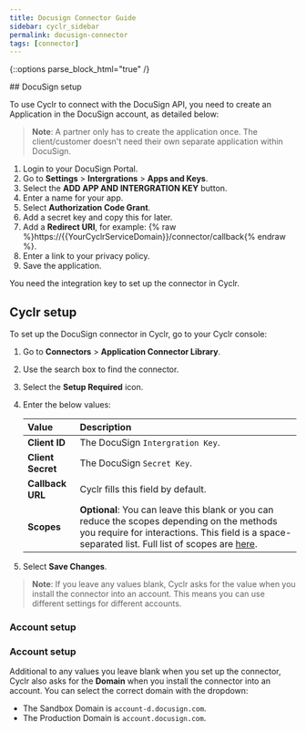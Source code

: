 ```yaml
---
title: Docusign Connector Guide
sidebar: cyclr_sidebar
permalink: docusign-connector
tags: [connector]
---
```

{::options parse_block_html="true" /}
<section class="card">
## DocuSign setup

To use Cyclr to connect with the DocuSign API, you need to create an Application in the DocuSign account, as detailed below:

  > **Note**: A partner only has to create the application once. The client/customer doesn't need their own separate application within DocuSign.

1. Login to your DocuSign Portal.
2. Go to **Settings** > **Intergrations** > **Apps and Keys**.
3. Select the **ADD APP AND INTERGRATION KEY** button.
4. Enter a name for your app.
5. Select **Authorization Code Grant**.
6. Add a secret key and copy this for later.
7. Add a **Redirect URI**, for example: {% raw %}https://{{YourCyclrServiceDomain}}/connector/callback{% endraw %}.
8. Enter a link to your privacy policy.
9. Save the application.

You need the integration key to set up the connector in Cyclr.
 
</section>
 <section class="card">

## Cyclr setup

To set up the DocuSign connector in Cyclr, go to your Cyclr console:

1. Go to **Connectors** > **Application Connector Library**.

2. Use the search box to find the <connector name> connector.

3. Select the **Setup Required** icon.

4. Enter the below values:

   | Value              | Description                                 |
   | :----------------- | :------------------------------------------ |
   | **Client ID**   | The DocuSign `Intergration Key`.               |
   | **Client Secret**   | The DocuSign `Secret Key`.                 |
   | **Callback URL** | Cyclr fills this field by default.          |
   | **Scopes** | **Optional**: You can leave this blank or you can reduce the scopes depending on the methods you require for interactions. This field is a space-separated list. Full list of scopes are [here](https://developers.docusign.com/platform/auth/reference/scopes/).          |

5. Select **Save Changes**.

> **Note**: If you leave any values blank, Cyclr asks for the value when you install the connector into an account. This means you can use different settings for different accounts.

### Account setup

### Account setup

Additional to any values you leave blank when you set up the connector, Cyclr also asks for the **Domain** when you install the connector into an account. You can select the correct domain with the dropdown:

* The Sandbox Domain is `account-d.docusign.com`.
* The Production Domain is `account.docusign.com`.

</section>
